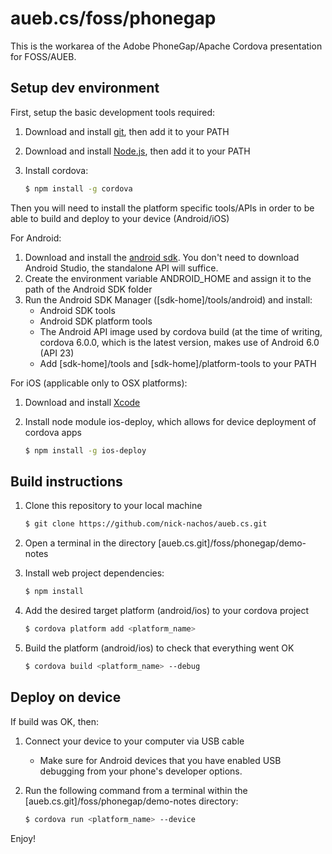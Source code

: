 # aueb.cs/foss/phonegap

This is the workarea of the Adobe PhoneGap/Apache Cordova presentation for FOSS/AUEB.

## Setup dev environment

First, setup the basic development tools required:

1. Download and install [git], then add it to your PATH
2. Download and install [Node.js], then add it to your PATH
3. Install cordova:

    ```sh
    $ npm install -g cordova
    ```

Then you will need to install the platform specific tools/APIs in order to be able to build and deploy to your device (Android/iOS)

For Android:

1. Download and install the [android sdk]. You don't need to download Android Studio, the standalone API will suffice.
2. Create the environment variable ANDROID_HOME and assign it to the path of the Android SDK folder
3. Run the Android SDK Manager ([sdk-home]/tools/android) and install:
    * Android SDK tools
    * Android SDK platform tools
    * The Android API image used by cordova build (at the time of writing, cordova 6.0.0, which is the latest version, makes use of Android 6.0 (API 23)
    * Add [sdk-home]/tools and  [sdk-home]/platform-tools to your PATH
    
For iOS (applicable only to OSX platforms):

1. Download and install [Xcode]
2. Install node module ios-deploy, which allows for device deployment of cordova apps

    ```sh
    $ npm install -g ios-deploy
    ```

## Build instructions

1. Clone this repository to your local machine

    ```sh
    $ git clone https://github.com/nick-nachos/aueb.cs.git
    ```
    
2. Open a terminal in the directory [aueb.cs.git]/foss/phonegap/demo-notes
3. Install web project dependencies:
    
    ```sh
    $ npm install
    ```
    
4. Add the desired target platform (android/ios) to your cordova project
    
    ```sh
    $ cordova platform add <platform_name>
    ```
    
5. Build the platform (android/ios) to check that everything went OK
    
    ```sh
    $ cordova build <platform_name> --debug
    ```

## Deploy on device

If build was OK, then:

1. Connect your device to your computer via USB cable
    * Make sure for Android devices that you have enabled USB debugging from your phone's developer options.
2. Run the following command from a terminal within the [aueb.cs.git]/foss/phonegap/demo-notes directory:
    
    ```sh
    $ cordova run <platform_name> --device
    ```

Enjoy!

[Node.js]: <https://nodejs.org/en/download/>
[git]: <https://git-scm.com/downloads>
[android sdk]: <http://developer.android.com/sdk/installing/index.html>
[Xcode]: <https://developer.apple.com/xcode/download/>
